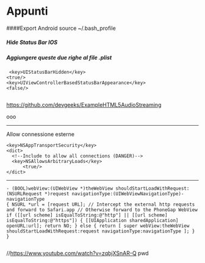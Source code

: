 Appunti
=======
####Export Android
source ~/.bash_profile

##### Hide Status Bar IOS
##### Aggiungere queste due righe al file .plist

```
 <key>UIStatusBarHidden</key>
<true/>
<key>UIViewControllerBasedStatusBarAppearance</key>
<false/> 


```

https://github.com/devgeeks/ExampleHTML5AudioStreaming

ooo


---------


Allow connessione esterne

```
<key>NSAppTransportSecurity</key>
<dict>
  <!--Include to allow all connections (DANGER)-->
  <key>NSAllowsArbitraryLoads</key>
      <true/>
</dict>
```


-------


```
- (BOOL)webView:(UIWebView *)theWebView shouldStartLoadWithRequest:(NSURLRequest *)request navigationType:(UIWebViewNavigationType)­navigationType
{ NSURL *url = [request URL]; // Intercept the external http requests and forward to Safari.app // Otherwise forward to the PhoneGap WebView if ([[url scheme] isEqualToString:@"http"] || [[url scheme] isEqualToString:@"https"]) { [[UIApplication sharedApplication] openURL:url]; return NO; } else { return [ super webView:theWebView shouldStartLoadWithRequest:request navigationType:navigationType ]; }
}


```

//https://www.youtube.com/watch?v=zqbjXSnAR-Q
pwd

